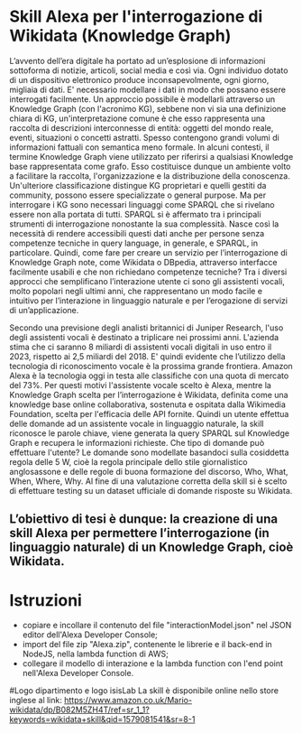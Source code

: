 # Skill Alexa per l'interrogazione di Wikidata (Knowledge Graph)
L’avvento dell’era digitale ha portato ad un’esplosione di informazioni sottoforma di notizie, articoli, social media e così via. Ogni individuo dotato di un dispositivo elettronico produce inconsapevolmente, ogni giorno, migliaia di dati. 
E' necessario modellare i dati in modo che possano essere interrogati facilmente. Un approccio possibile è modellarli attraverso un Knowledge Graph (con l'acronimo KG), sebbene non vi sia una definizione chiara di KG, un'interpretazione comune è che esso rappresenta una raccolta di descrizioni interconnesse di entità: oggetti del mondo reale, eventi, situazioni o concetti astratti. Spesso contengono grandi volumi di informazioni fattuali con semantica meno formale. In alcuni contesti, il termine Knowledge Graph viene utilizzato per riferirsi a qualsiasi Knowledge base rappresentata come grafo. Esso costituisce dunque un ambiente volto a facilitare la raccolta, l'organizzazione e la distribuzione della conoscenza. Un'ulteriore classificazione distingue KG proprietari e quelli gestiti da community, possono essere specializzate o general purpose.
Ma per interrogare i KG sono necessari linguaggi come SPARQL che si rivelano essere non alla portata di tutti. SPARQL si è affermato tra i principali strumenti di interrogazione nonostante la sua complessità. Nasce così la necessità di rendere accessibili questi dati anche per persone senza competenze tecniche in query language, in generale, e SPARQL, in particolare.
Quindi, come fare per creare un servizio per l’interrogazione di Knowledge Graph note, come Wikidata o DBpedia, attraverso interfacce facilmente usabili e che non richiedano competenze tecniche?
Tra i diversi approcci che semplificano l’interazione utente ci sono gli assistenti vocali, molto popolari negli ultimi anni, che rappresentano un modo facile e intuitivo per l’interazione in linguaggio naturale e per l’erogazione di servizi di un’applicazione.

Secondo una previsione degli analisti britannici di Juniper Research, l'uso degli assistenti vocali è destinato a triplicare nei prossimi anni. L'azienda stima che ci saranno 8 miliardi di assistenti vocali digitali in uso entro il 2023, rispetto ai 2,5 miliardi del 2018.
E' quindi evidente che l’utilizzo della tecnologia di riconoscimento vocale è la prossima grande frontiera. Amazon Alexa è la tecnologia oggi in testa alle classifiche con una quota di mercato del 73%.
Per questi motivi l'assistente vocale scelto è Alexa, mentre la Knowledge Graph scelta per l’interrogazione è Wikidata, definita come una knowledge base online collaborativa, sostenuta e ospitata dalla Wikimedia Foundation, scelta per l'efficacia delle API fornite.
Quindi un utente effettua delle domande ad un assistente vocale in linguaggio naturale, la skill riconosce le parole chiave, viene generata la query SPARQL sul Knowledge Graph e recupera le informazioni richieste.
Che tipo di domande può effettuare l'utente? Le domande sono modellate basandoci sulla cosiddetta regola delle 5 W, cioè la regola principale dello stile giornalistico anglosassone e delle regole di buona formazione del discorso, Who, What, When, Where, Why.
Al fine di una valutazione corretta della skill si è scelto di effettuare testing su un dataset ufficiale di domande risposte su Wikidata.


L’obiettivo di tesi è dunque: la creazione di una skill Alexa per permettere l’interrogazione (in linguaggio naturale) di un Knowledge Graph, cioè Wikidata.
----

# Istruzioni
- copiare e incollare il contenuto del file "interactionModel.json" nel JSON editor dell'Alexa Developer Console;
- import del file zip "Alexa.zip", contenente le librerie e il back-end in NodeJS, nella lambda function di AWS;
- collegare il modello di interazione e la lambda function con l'end point nell'Alexa Developer Console.

#Logo dipartimento e logo isisLab 
La skill è disponibile online nello store inglese al link:
https://www.amazon.co.uk/Mario-wikidata/dp/B082M5ZH4T/ref=sr_1_1?keywords=wikidata+skill&qid=1579081541&sr=8-1

